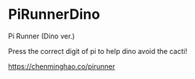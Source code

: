 # PiRunnerDino
Pi Runner (Dino ver.)

Press the correct digit of pi to help dino avoid the cacti!

https://chenminghao.co/pirunner
